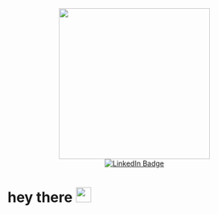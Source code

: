 <div id="header" align="center">
<img src=https://i.giphy.com/media/v1.Y2lkPTc5MGI3NjExdzYxZDEwc2Z4bnVrMXVwZzViMnRrMmVub2t2MTlwdWtidjh2dnZsZiZlcD12MV9pbnRlcm5hbF9naWZfYnlfaWQmY3Q9Zw/h408T6Y5GfmXBKW62l/giphy.gif  width="300"/>
</div>
<div id="badges" align="center">
  <a href="[https://www.linkedin.com/feed/?trk=guest_homepage-basic_google-one-tap-submit]">
    <img src="https://img.shields.io/badge/LinkedIn-blue?style=for-the-badge&logo=linkedin&logoColor=white" alt="LinkedIn Badge"/>
  </a>
</div>
<h1>
  hey there
  <img src="https://media.giphy.com/media/hvRJCLFzcasrR4ia7z/giphy.gif" width="30px"/>
</h1>
  <img src="https://komarev.com/ghpvc/?username=maremoo2&style=flat-square&color=blue" alt=""/>
